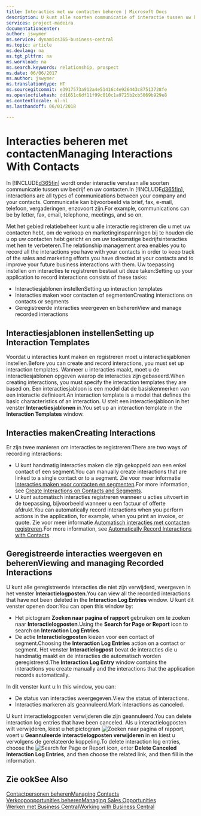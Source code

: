 ```yaml
---
title: Interacties met uw contacten beheren | Microsoft Docs
description: U kunt alle soorten communicatie of interactie tussen uw bedrijf en uw contacten beheren. Bijvoorbeeld brieven, telefoongesprekken, vergaderingen, enzovoort.
services: project-madeira
documentationcenter: 
author: jswymer
ms.service: dynamics365-business-central
ms.topic: article
ms.devlang: na
ms.tgt_pltfrm: na
ms.workload: na
ms.search.keywords: relationship, prospect
ms.date: 06/06/2017
ms.author: jswymer
ms.translationtype: HT
ms.sourcegitcommit: e3917573a912a4e51416c4e926443c87513728fe
ms.openlocfilehash: dd1651c6df11f99c010c1a9725b2cb5069b929e8
ms.contentlocale: nl-nl
ms.lasthandoff: 06/01/2018

---
```

# <a name="managing-interactions-with-contacts"></a><span data-ttu-id="3a1d2-103">Interacties beheren met contacten</span><span class="sxs-lookup"><span data-stu-id="3a1d2-103">Managing Interactions With Contacts</span></span>
<span data-ttu-id="3a1d2-104">In [!INCLUDE[d365fin](includes/d365fin_md.md)] wordt onder interactie verstaan alle soorten communicatie tussen uw bedrijf en uw contacten.</span><span class="sxs-lookup"><span data-stu-id="3a1d2-104">In [!INCLUDE[d365fin](includes/d365fin_md.md)], interactions are all types of communications between your company and your contacts.</span></span> <span data-ttu-id="3a1d2-105">Communicatie kan bijvoorbeeld via brief, fax, e-mail, telefoon, vergaderingen, enzovoort zijn.</span><span class="sxs-lookup"><span data-stu-id="3a1d2-105">For example, communications can be by letter, fax, email, telephone, meetings, and so on.</span></span>

<span data-ttu-id="3a1d2-106">Met het gebied relatiebeheer kunt u alle interactie registreren die u met uw contacten hebt, om de verkoop en marketinginspanningen bij te houden die u op uw contacten hebt gericht en om uw toekomstige bedrijfsinteracties met hen te verbeteren.</span><span class="sxs-lookup"><span data-stu-id="3a1d2-106">The relationship management area enables you to record all the interactions you have with your contacts in order to keep track of the sales and marketing efforts you have directed at your contacts and to improve your future business interactions with them.</span></span> <span data-ttu-id="3a1d2-107">Uw toepassing instellen om interacties te registreren bestaat uit deze taken:</span><span class="sxs-lookup"><span data-stu-id="3a1d2-107">Setting up your application to record interactions consists of these tasks:</span></span>

* <span data-ttu-id="3a1d2-108">Interactiesjablonen instellen</span><span class="sxs-lookup"><span data-stu-id="3a1d2-108">Setting up interaction templates</span></span>  
* <span data-ttu-id="3a1d2-109">Interacties maken voor contacten of segmenten</span><span class="sxs-lookup"><span data-stu-id="3a1d2-109">Creating interactions on contacts or segments</span></span>  
* <span data-ttu-id="3a1d2-110">Geregistreerde interacties weergeven en beheren</span><span class="sxs-lookup"><span data-stu-id="3a1d2-110">View and manage recorded interactions</span></span>  

##  <a name="setting-up-interaction-templates"></a><span data-ttu-id="3a1d2-111">Interactiesjablonen instellen</span><span class="sxs-lookup"><span data-stu-id="3a1d2-111">Setting up Interaction Templates</span></span>
<span data-ttu-id="3a1d2-112">Voordat u interacties kunt maken en registreren moet u interactiesjablonen instellen.</span><span class="sxs-lookup"><span data-stu-id="3a1d2-112">Before you can create and record interactions, you must set up interaction templates.</span></span> <span data-ttu-id="3a1d2-113">Wanneer u interacties maakt, moet u de interactiesjablonen opgeven waarop de interacties zijn gebaseerd.</span><span class="sxs-lookup"><span data-stu-id="3a1d2-113">When creating interactions, you must specify the interaction templates they are based on.</span></span> <span data-ttu-id="3a1d2-114">Een interactiesjabloon is een model dat de basiskenmerken van een interactie definieert.</span><span class="sxs-lookup"><span data-stu-id="3a1d2-114">An interaction template is a model that defines the basic characteristics of an interaction.</span></span>
<span data-ttu-id="3a1d2-115">U stelt een interactiesjabloon in het venster **Interactiesjablonen** in.</span><span class="sxs-lookup"><span data-stu-id="3a1d2-115">You set up an interaction template in the **Interaction Templates** window.</span></span>  

## <a name="creating-interactions"></a><span data-ttu-id="3a1d2-116">Interacties maken</span><span class="sxs-lookup"><span data-stu-id="3a1d2-116">Creating Interactions</span></span>
<span data-ttu-id="3a1d2-117">Er zijn twee manieren om interacties te registreren:</span><span class="sxs-lookup"><span data-stu-id="3a1d2-117">There are two ways of recording interactions:</span></span>

* <span data-ttu-id="3a1d2-118">U kunt handmatig  interacties maken die zijn gekoppeld aan een enkel contact of een segment.</span><span class="sxs-lookup"><span data-stu-id="3a1d2-118">You can manually create interactions that are linked to a single contact or to a segment.</span></span> <span data-ttu-id="3a1d2-119">Zie voor meer informatie [Interacties maken voor contacten en segmenten](marketing-how-create-interactions.md).</span><span class="sxs-lookup"><span data-stu-id="3a1d2-119">For more information, see [Create Interactions on Contacts and Segments](marketing-how-create-interactions.md).</span></span>  
* <span data-ttu-id="3a1d2-120">U kunt automatisch interacties registreren wanneer u acties uitvoert in de toepassing, bijvoorbeeld wanneer u een factuur of offerte afdrukt.</span><span class="sxs-lookup"><span data-stu-id="3a1d2-120">You can automatically record interactions when you perform actions in the application, for example, when you print an invoice, or quote.</span></span> <span data-ttu-id="3a1d2-121">Zie voor meer informatie [Automatisch interacties met contacten registreren](marketing-auto-record-interactions.md).</span><span class="sxs-lookup"><span data-stu-id="3a1d2-121">For more information, see [Automatically Record Interactions with Contacts](marketing-auto-record-interactions.md).</span></span>

## <a name="viewing-and-managing-recorded-interactions"></a><span data-ttu-id="3a1d2-122">Geregistreerde interacties weergeven en beheren</span><span class="sxs-lookup"><span data-stu-id="3a1d2-122">Viewing and managing Recorded Interactions</span></span>
<span data-ttu-id="3a1d2-123">U kunt alle geregistreerde interacties die niet zijn verwijderd, weergeven in het venster **Interactielogposten**.</span><span class="sxs-lookup"><span data-stu-id="3a1d2-123">You can view all the recorded interactions that have not been deleted in the **Interaction Log Entries** window.</span></span> <span data-ttu-id="3a1d2-124">U kunt dit venster openen door:</span><span class="sxs-lookup"><span data-stu-id="3a1d2-124">You can open this window by:</span></span>

* <span data-ttu-id="3a1d2-125">Het pictogram **Zoeken naar pagina of rapport** gebruiken om te zoeken naar **Interactielogposten**.</span><span class="sxs-lookup"><span data-stu-id="3a1d2-125">Using the **Search for Page or Report** icon to search on **Interaction Log Entries**.</span></span>
* <span data-ttu-id="3a1d2-126">De actie **Interactielogposten** kiezen voor een contact of segment.</span><span class="sxs-lookup"><span data-stu-id="3a1d2-126">Choosing the **Interaction Log Entries** action on a contact or segment.</span></span>
  <span data-ttu-id="3a1d2-127">Het venster **Interactielogpost** bevat de interacties die u handmatig maakt en de interacties die automatisch worden geregistreerd.</span><span class="sxs-lookup"><span data-stu-id="3a1d2-127">The **Interaction Log Entry** window contains the interactions you create manually and the interactions that the application records automatically.</span></span>

<span data-ttu-id="3a1d2-128">In dit venster kunt u:</span><span class="sxs-lookup"><span data-stu-id="3a1d2-128">In this window, you can:</span></span>

* <span data-ttu-id="3a1d2-129">De status van interacties weergegeven.</span><span class="sxs-lookup"><span data-stu-id="3a1d2-129">View the status of interactions.</span></span>
* <span data-ttu-id="3a1d2-130">Interacties markeren als geannuleerd.</span><span class="sxs-lookup"><span data-stu-id="3a1d2-130">Mark interactions as canceled.</span></span>

<span data-ttu-id="3a1d2-131">U kunt interactielogposten verwijderen die zijn geannuleerd.</span><span class="sxs-lookup"><span data-stu-id="3a1d2-131">You can delete interaction log entries that have been canceled.</span></span> <span data-ttu-id="3a1d2-132">Als u interactielogposten wilt verwijderen, kiest u het pictogram ![Zoeken naar pagina of rapport](media/ui-search/search_small.png "pictogram Zoeken naar pagina of rapport"), voert u **Geannuleerde interactielogposten verwijderen** in en kiest u vervolgens de gerelateerde koppeling.</span><span class="sxs-lookup"><span data-stu-id="3a1d2-132">To delete interaction log entries, choose the ![Search for Page or Report](media/ui-search/search_small.png "Search for Page or Report icon") icon, enter **Delete Canceled Interaction Log Entries**, and then choose the related link, and then fill in the information.</span></span>

## <a name="see-also"></a><span data-ttu-id="3a1d2-133">Zie ook</span><span class="sxs-lookup"><span data-stu-id="3a1d2-133">See Also</span></span>
[<span data-ttu-id="3a1d2-134">Contactpersonen beheren</span><span class="sxs-lookup"><span data-stu-id="3a1d2-134">Managing Contacts</span></span>](marketing-contacts.md)  
[<span data-ttu-id="3a1d2-135">Verkoopopportunities beheren</span><span class="sxs-lookup"><span data-stu-id="3a1d2-135">Managing Sales Opportunities</span></span>](marketing-manage-sales-opportunities.md)  
[<span data-ttu-id="3a1d2-136">Werken met Business Central</span><span class="sxs-lookup"><span data-stu-id="3a1d2-136">Working with Business Central</span></span>](ui-work-product.md)  


